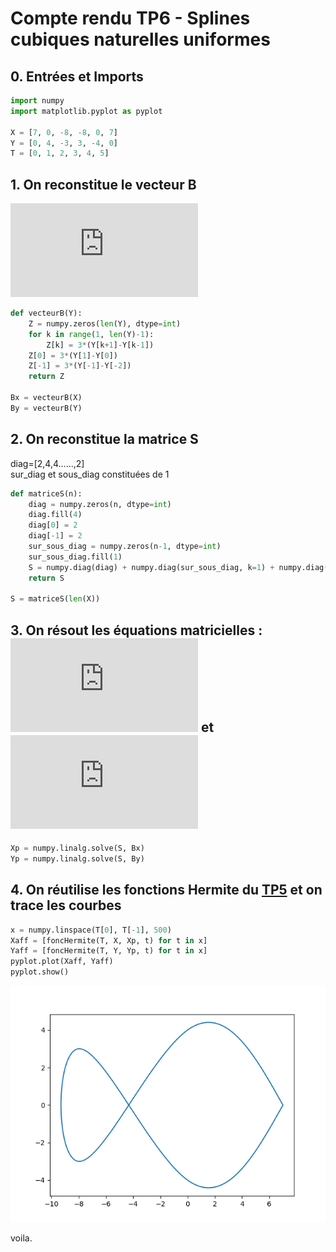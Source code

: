 # Compte rendu TP6 - Splines cubiques naturelles uniformes

## 0. Entrées et Imports

```python
import numpy
import matplotlib.pyplot as pyplot

X = [7, 0, -8, -8, 0, 7]
Y = [0, 4, -3, 3, -4, 0]
T = [0, 1, 2, 3, 4, 5]
```

## 1. On reconstitue le vecteur B

![latex](https://latex.codecogs.com/gif.latex?B%20%3D%20%5Cfrac%7B3%7D%7Bd%7D%20%5Cleft%28%20y_1-y_0%20%2C%20y_2-y_0%20%2C%20y_3-y_1%20%2C%20%5Cldots%20%2C%20y_n-y_%7Bn-2%7D%20%2C%20y_n-y_%7Bn-1%7D%20%5Cright%29)

```python
def vecteurB(Y):
    Z = numpy.zeros(len(Y), dtype=int)
    for k in range(1, len(Y)-1):
        Z[k] = 3*(Y[k+1]-Y[k-1])
    Z[0] = 3*(Y[1]-Y[0])
    Z[-1] = 3*(Y[-1]-Y[-2])
    return Z

Bx = vecteurB(X)
By = vecteurB(Y)
```

## 2. On reconstitue la matrice S

diag=[2,4,4......,2]  
sur_diag et sous_diag constituées de 1

```python
def matriceS(n):
    diag = numpy.zeros(n, dtype=int)
    diag.fill(4)
    diag[0] = 2
    diag[-1] = 2
    sur_sous_diag = numpy.zeros(n-1, dtype=int)
    sur_sous_diag.fill(1)
    S = numpy.diag(diag) + numpy.diag(sur_sous_diag, k=1) + numpy.diag(sur_sous_diag, k=-1)
    return S

S = matriceS(len(X))
```

## 3. On résout les équations matricielles : ![latex](https://latex.codecogs.com/gif.latex?S.X'%20%3D%20Bx) et ![latex](https://latex.codecogs.com/gif.latex?S.Y'%20%3D%20By)

```python
Xp = numpy.linalg.solve(S, Bx)
Yp = numpy.linalg.solve(S, By)
```

## 4. On réutilise les fonctions Hermite du [TP5](https://github.com/RajPorus19/tps-algebre/tree/main/TP5) et on trace les courbes

```python
x = numpy.linspace(T[0], T[-1], 500)
Xaff = [foncHermite(T, X, Xp, t) for t in x]
Yaff = [foncHermite(T, Y, Yp, t) for t in x]
pyplot.plot(Xaff, Yaff)
pyplot.show()
```

![image](./images/fig.png)

voila.